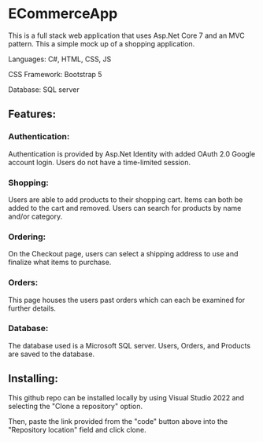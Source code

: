 # ECommerceApp
This is a full stack web application that uses Asp.Net Core 7 and an MVC pattern.
This a simple mock up of a shopping application.

Languages: C#, HTML, CSS, JS

CSS Framework: Bootstrap 5

Database: SQL server


## Features:

### Authentication:

Authentication is provided by Asp.Net Identity with added OAuth 2.0 Google account login. Users do not have a time-limited session.

### Shopping:

Users are able to add products to their shopping cart. Items can both be added to the cart and removed. Users can search for products by name and/or category.

### Ordering:

On the Checkout page, users can select a shipping address to use and finalize what items to purchase.

### Orders:

This page houses the users past orders which can each be examined for further details.

### Database:

The database used is a Microsoft SQL server. Users, Orders, and Products are saved to the database.



## Installing:

This github repo can be installed locally by using Visual Studio 2022 and selecting the "Clone a repository" option.


Then, paste the link provided from the "code" button above into the "Repository location" field and click clone.
